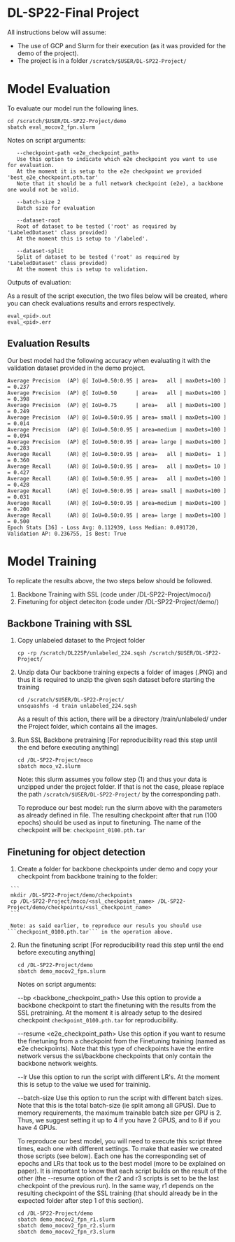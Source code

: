 # DL-SP22-Final Project

All instructions below will assume:

- The use of GCP and Slurm for their execution (as it was provided for the demo of the project).
- The project is in a folder  ```/scratch/$USER/DL-SP22-Project/```


# Model Evaluation

To evaluate our model run the following lines.

```
cd /scratch/$USER/DL-SP22-Project/demo
sbatch eval_mocov2_fpn.slurm
```

Notes on script arguments: 
     
       --checkpoint-path <e2e_checkpoint_path> 
       Use this option to indicate which e2e checkpoint you want to use for evaluation. 
       At the moment it is setup to the e2e checkpoint we provided 'best_e2e_checkpoint.pth.tar'
       Note that it should be a full network checkpoint (e2e), a backbone one would not be valid.
       
       --batch-size 2
       Batch size for evaluation
       
       --dataset-root 
       Root of dataset to be tested ('root' as required by 'LabeledDataset' class provided)
       At the moment this is setup to '/labeled'.
       
       --dataset-split 
       Split of dataset to be tested ('root' as required by 'LabeledDataset' class provided)
       At the moment this is setup to validation.
       

Outputs of evaluation: 

As a result of the script execution, the two files below will be created, where you can check evaluations results and errors respectively.

```
eval_<pid>.out
eval_<pid>.err
```
 
## Evaluation Results

Our best model had the following accuracy when evaluating it with the validation dataset provided in the demo project.

```
Average Precision  (AP) @[ IoU=0.50:0.95 | area=   all | maxDets=100 ] = 0.237
Average Precision  (AP) @[ IoU=0.50      | area=   all | maxDets=100 ] = 0.398
Average Precision  (AP) @[ IoU=0.75      | area=   all | maxDets=100 ] = 0.249
Average Precision  (AP) @[ IoU=0.50:0.95 | area= small | maxDets=100 ] = 0.014
Average Precision  (AP) @[ IoU=0.50:0.95 | area=medium | maxDets=100 ] = 0.094
Average Precision  (AP) @[ IoU=0.50:0.95 | area= large | maxDets=100 ] = 0.283
Average Recall     (AR) @[ IoU=0.50:0.95 | area=   all | maxDets=  1 ] = 0.360
Average Recall     (AR) @[ IoU=0.50:0.95 | area=   all | maxDets= 10 ] = 0.427
Average Recall     (AR) @[ IoU=0.50:0.95 | area=   all | maxDets=100 ] = 0.428
Average Recall     (AR) @[ IoU=0.50:0.95 | area= small | maxDets=100 ] = 0.031
Average Recall     (AR) @[ IoU=0.50:0.95 | area=medium | maxDets=100 ] = 0.200
Average Recall     (AR) @[ IoU=0.50:0.95 | area= large | maxDets=100 ] = 0.500
Epoch Stats [36] - Loss Avg: 0.112939, Loss Median: 0.091720, Validation AP: 0.236755, Is Best: True
```



# Model Training

To replicate the results above, the two steps below should be followed. 

 1. Backbone Training with SSL (code under /DL-SP22-Project/moco/)
 2. Finetuning for object deteciton (code under /DL-SP22-Project/demo/)


   ## Backbone Training with SSL
  
   1. Copy unlabeled dataset to the Project folder
      ```
      cp -rp /scratch/DL22SP/unlabeled_224.sqsh /scratch/$USER/DL-SP22-Project/
      ```  
      
   2. Unzip data
      Our backbone training expects a folder of images (.PNG) and thus it is required to unzip the given sqsh dataset before starting the training 
      ```
      cd /scratch/$USER/DL-SP22-Project/
      unsquashfs -d train unlabeled_224.sqsh
      ```
      As a result of this action, there will be a directory /train/unlabeled/ under the Project folder, which contains all the images.
      
      
   3. Run SSL Backbone pretraining
      [For reproducibility read this step until the end before executing anything]
      ```
      cd /DL-SP22-Project/moco
      sbatch moco_v2.slurm
      ```
      
      Note: this slurm assumes you follow step (1) and thus your data is unzipped under the project folder. 
            If that is not the case, please replace the path ```/scratch/$USER/DL-SP22-Project/``` by the corresponding path.
      
      To reproduce our best model: run the slurm above with the parameters as already defined in file. 
      The resulting checkpoint after that run (100 epochs) should be used as input to finetuning. 
      The name of the checkpoint will be:  ```checkpoint_0100.pth.tar```

      
      
      

   ## Finetuning for object detection
   
   1. Create a folder for backbone checkpoints under demo and copy your checkpoint from backbone training to the folder:
   
     ```
     mkdir /DL-SP22-Project/demo/checkpoints
     cp /DL-SP22-Project/moco/<ssl_checkpoint_name> /DL-SP22-Project/demo/checkpoints/<ssl_checkpoint_name>
     ```
     
     Note: as said earlier, to reproduce our resuls you should use ```checkpoint_0100.pth.tar``` in the operation above.


   2. Run the finetuning script
      [For reproducibility read this step until the end before executing anything]
      
      ```
      cd /DL-SP22-Project/demo
      sbatch demo_mocov2_fpn.slurm
      ``` 
     
     
      Notes on script arguments: 
     
       --bp <backbone_checkpoint_path> 
       Use this option to provide a backbone checkpoint to start the finetuning with the results from the SSL pretraining.
       At the moment it is already setup to the desired checkpoint ```checkpoint_0100.pth.tar``` for reproducibility.

       --resume <e2e_checkpoint_path>
       Use this option if you want to resume the finetuning from a checkpoint from the Finetuning training (named as e2e checkpoints).
       Note that this type of checkpoints have the entire network versus the ssl/backbone checkpoints that only contain the backbone
       network weights.

       --lr
       Use this option to run the script with different LR's.
       At the moment this is setup to the value we used for traininig.
       
       --batch-size
       Use this option to run the script with different batch sizes.
       Note that this is the total batch-size (ie split among all GPUS). 
       Due to memory requirements, the maximum trainable batch size per GPU is 2. Thus, we suggest setting it up to 4 if you have 2 GPUS, and to 8 if you have 4 GPUs. 
       
      To reproduce our best model, you will need to execute this script three times, each one with different settings.
      To make that easier we created those scripts (see below). Each one has the corresponding set of epochs and LRs that took us to the best model (more to be explained on paper).
      It is important to know that each script builds on the result of the other (the --resume option of the r2 and r3 scripts is set
      to be the last checkpoint of the previous run). In the same way, r1 depends on the resulting checkpoint of the SSL training (that should already be in the expected folder after step 1 of this section).
      
      ```
      cd /DL-SP22-Project/demo
      sbatch demo_mocov2_fpn_r1.slurm
      sbatch demo_mocov2_fpn_r2.slurm
      sbatch demo_mocov2_fpn_r3.slurm
      ``` 
     

